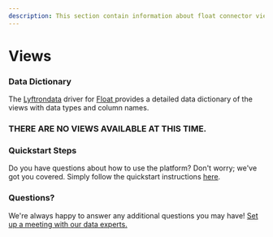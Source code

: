 ```yaml
---
description: This section contain information about float connector views information
---
```


# Views

### Data Dictionary

The [Lyftrondata](https://www.lyftrondata.com/) driver for [Float](https://www.lyftrondata.com/integration/business-analytics/float/)[ ](https://www.lyftrondata.com/integration/float/)provides a detailed data dictionary of the views with data types and column names.

### THERE ARE NO VIEWS AVAILABLE AT THIS TIME.

### Quickstart Steps

Do you have questions about how to use the platform? Don't worry; we've got you covered. Simply follow the quickstart instructions [here](../).

### Questions? <a href="#questions" id="questions"></a>

We're always happy to answer any additional questions you may have! [Set up a meeting with our data experts.](https://www.lyftrondata.com/book-a-meeting/)
